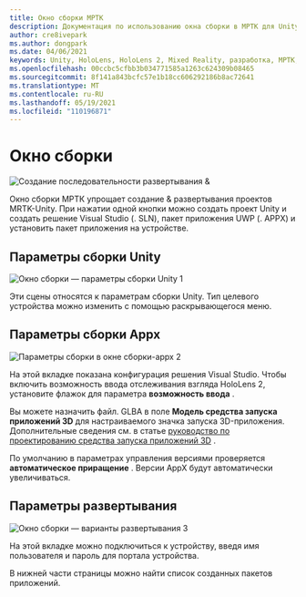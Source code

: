 ```yaml
---
title: Окно сборки МРТК
description: Документация по использованию окна сборки в МРТК для Unity.
author: cre8ivepark
ms.author: dongpark
ms.date: 04/06/2021
keywords: Unity, HoloLens, HoloLens 2, Mixed Reality, разработка, МРТК, сборка, окно сборки, инструменты
ms.openlocfilehash: 00ccbc5cfbb3b034771585a1263c624309b08465
ms.sourcegitcommit: 8f141a843bcfc57e1b18cc606292186b8ac72641
ms.translationtype: MT
ms.contentlocale: ru-RU
ms.lasthandoff: 05/19/2021
ms.locfileid: "110196871"
---
```

# <a name="build-window"></a>Окно сборки
![Создание последовательности развертывания &](images/MRTK_BuildWindow0.png)

Окно сборки МРТК упрощает создание & развертывания проектов MRTK-Unity. При нажатии одной кнопки можно создать проект Unity и создать решение Visual Studio (. SLN), пакет приложения UWP (. APPX) и установить пакет приложения на устройстве. 


## <a name="unity-build-options"></a>Параметры сборки Unity
![Окно сборки — параметры сборки Unity 1](images/MRTK_BuildWindow1.png)

Эти сцены относятся к параметрам сборки Unity. Тип целевого устройства можно изменить с помощью раскрывающегося меню.

## <a name="appx-build-options"></a>Параметры сборки Appx
![Параметры сборки в окне сборки-appx 2](images/MRTK_BuildWindow2.png)

На этой вкладке показана конфигурация решения Visual Studio. Чтобы включить возможность ввода отслеживания взгляда HoloLens 2, установите флажок для параметра **возможность ввода** . 

Вы можете назначить файл. GLBA в поле **Модель средства запуска приложений 3D** для настраиваемого значка запуска 3D-приложения. Дополнительные сведения см. в статье [руководство по проектированию средства запуска приложений 3D](/windows/mixed-reality/distribute/3d-app-launcher-design-guidance) .

По умолчанию в параметрах управления версиями проверяется **автоматическое приращение** . Версии AppX будут автоматически увеличиваться.


## <a name="deploy-options"></a>Параметры развертывания
![Окно сборки — варианты развертывания 3](images/MRTK_BuildWindow3.png)

На этой вкладке можно подключиться к устройству, введя имя пользователя и пароль для портала устройства. 

В нижней части страницы можно найти список созданных пакетов приложений. 

